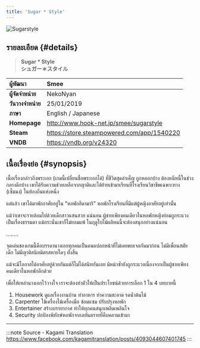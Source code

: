 ```yaml
---
title: 'Sugar * Style'
---
```


![Sugarstyle](https://res.cloudinary.com/kagamiweb/image/upload/v1631600707/visualnovel/preview/sugarstyle.jpg)

## รายละเอียด {#details}

> **Sugar * Style**  
> **シュガー＊スタイル**

| ผู้พัฒนา | Smee |
| :---- | :---- |
| **ผู้จัดจำหน่าย** | NekoNyan |
| **วันวางจำหน่าย** | 25/01/2019 |
| **ภาษา** | English / Japanese |
| **Homepage** | http://www.hook-net.jp/smee/sugarstyle |
| **Steam** | https://store.steampowered.com/app/1540220 |
| **VNDB** | https://vndb.org/v24320 |

## เนื้อเรื่องย่อ {#synopsis}

เนื้อเรื่องกล่าวถึงพระเอก (เกมนี้เปลี่ยนชื่อพระเอกได้) ที่ชีวิตสุดลำเค็ญ ถูกหลอกบ้าง ต้องหนีหนี้ในช่วงกลางดึกบ้าง เขาได้รับความช่วยเหลือจากญาติและได้ย้ายเข้ามาเรียนที่โรงเรียนวิชาชีพเฉพาะทาง (เซ็มมง) ในท้องถิ่นแห่งหนึ่ง

แต่แล้ว เขาได้มาพักอาศัยอยู่ใน "หอพักฮิดามาริ" หอพักโรงเรียนที่มีแต่ผู้หญิงอาศัยอยู่เท่านั้น

แม้ว่าเขาจะรายล้อมไปด้วยเด็กสาวแสนสวย แน่นอน ผู้ชายเพียงคนเดียวในหอพักหญิงย่อมถูกระแวงเป็นเรื่องธรรมดา แม้กระนั่นเขาก็ไม่ยอมแพ้ ในฤดูใบไม้ผลิหนนี้จะต้องสนุกอย่างแน่นอน

........

จุดเด่นของเกมนี้คือบรรดานางเอกทุกคนเป็นคนแปลกหน้าที่ไม่เคยพบเจอกันมาก่อน ไม่มีเพื่อนสมัยเด็ก ไม่มีญาติสนิทมิตรสหายใดๆ ทั้งสิ้น 

แม้จะมีโอกาสได้อาศัยอยู่ด้วยกันแต่ก็ไม่ได้สนิทกันเลย มิหนำซ้ำยังถูกระแวงเนื่องจากเป็นผู้ชายเพียงคนเดียวในหอพักอีกด้วย

เพื่อให้เหล่านางเอกไว้วางใจ เราจะต้องทำตัวให้เป็นประโยชน์ด้วยการเลือก 1 ใน 4 บทบาทนี้

1. Housework ดูแลเรื่องงานบ้าน ทำอาหาร ทำความสะอาด รดน้ำต้นไม้
2. Carpenter ใช้เครื่องไม้เครื่องมือ ซ่อมแซม ปรับปรุงหอพัก
3. Entertainer สร้างบรรยากาศ ทำให้ทุกคนสนุกเพลิดเพลินใจ
4. Security ปกป้องพิทักษ์หอพักจากภยันตรายที่คืบคลานเข้ามา

---
:::note Source - Kagami Translation
https://www.facebook.com/kagamitranslation/posts/4093044607401745
:::